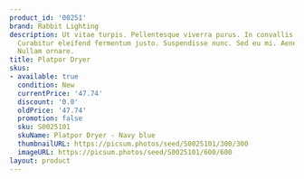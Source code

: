 ```yaml
---
product_id: '00251'
brand: Rabbit Lighting
description: Ut vitae turpis. Pellentesque viverra purus. In convallis tellus a mauris.
  Curabitur eleifend fermentum justo. Suspendisse nunc. Sed eu mi. Aenean vestibulum.
  Nullam ornare.
title: Platpor Dryer
skus:
- available: true
  condition: New
  currentPrice: '47.74'
  discount: '0.0'
  oldPrice: '47.74'
  promotion: false
  sku: S0025101
  skuName: Platpor Dryer - Navy blue
  thumbnailURL: https://picsum.photos/seed/S0025101/300/300
  imageURL: https://picsum.photos/seed/S0025101/600/600
layout: product
---
```

